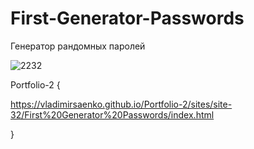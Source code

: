 # First-Generator-Passwords
 
Генератор рандомных паролей

![2232](https://user-images.githubusercontent.com/56477695/118031593-627c7f00-b36f-11eb-8c42-1d5a14dc4b01.png)

Portfolio-2 {

https://vladimirsaenko.github.io/Portfolio-2/sites/site-32/First%20Generator%20Passwords/index.html

}
